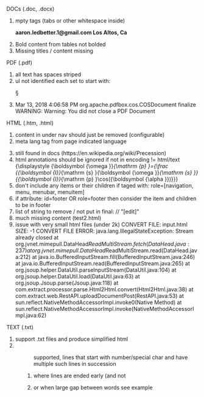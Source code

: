 

DOCs (.doc, .docx)
1) mpty tags (tabs or other whitespace inside)
	<p>
		<b>aaron.</b><b>ledbetter</b><b>.1</b><b>@</b><b>gmail</b><b>.com</b><b>
		</b><b> </b><b> </b><b> </b><b> </b><b> </b><b> </b><b> </b><b>Los
			Altos, Ca</b>
	</p>
2) Bold content from tables not bolded
3) Missing titles / content missing


PDF (.pdf)
1) all text has spaces striped
2) ul not identified each set to start with: <p>§
3) Mar 13, 2018 4:06:58 PM org.apache.pdfbox.cos.COSDocument finalize
   WARNING: Warning: You did not close a PDF Document


HTML (.htm, .html)
1) <nav> content in under nav should just be removed (configurable)
2) meta lang tag from page indicated language 
3) <p></p> still found in docs (https://en.wikipedia.org/wiki/Precession)
4) html annotations should be ignored if not in encoding != html/text
       <annotation encoding="application/x-tex">{\displaystyle {\boldsymbol {\omega }}_{\mathrm {p} }={\frac {{\boldsymbol {I}}_{\mathrm {s} }{\boldsymbol 	{\omega }}_{\mathrm {s} }}{{\boldsymbol {I}}_{\mathrm {p} }\cos({\boldsymbol {\alpha }})}}}</annotation>
5) don't include any items or their children if taged with: role=[navigation, menu, menubar, menuitem]
6) if attribute: id=footer OR role=footer then consider the item and children to be in footer
7) list of string to remove / not put in final:
   // "[edit]"
8) much missing content (test2.html)
9) issue with very small html files (under 2k)
	 CONVERT FILE: input.html SIZE: -1
	CONVERT FILE ERROR:
	java.lang.IllegalStateException: Stream already closed
		at org.jvnet.mimepull.DataHead$ReadMultiStream.fetch(DataHead.java:237)
		at org.jvnet.mimepull.DataHead$ReadMultiStream.read(DataHead.java:212)
		at java.io.BufferedInputStream.fill(BufferedInputStream.java:246)
		at java.io.BufferedInputStream.read(BufferedInputStream.java:265)
		at org.jsoup.helper.DataUtil.parseInputStream(DataUtil.java:104)
		at org.jsoup.helper.DataUtil.load(DataUtil.java:63)
		at org.jsoup.Jsoup.parse(Jsoup.java:118)
		at com.extract.processor.parse.Html2Html.convert(Html2Html.java:38)
		at com.extract.web.RestAPI.uploadDocumentPost(RestAPI.java:53)
		at sun.reflect.NativeMethodAccessorImpl.invoke0(Native Method)
		at sun.reflect.NativeMethodAccessorImpl.invoke(NativeMethodAccessorImpl.java:62) 
  
  
   
TEXT (.txt)
1) support .txt files and produce simplified html
2) <ul><ol> supported, lines that start with number/special char and have multiple such lines in succession
3) <p> where lines are ended early (and not <li>
   or when large gap between words see example
   
   